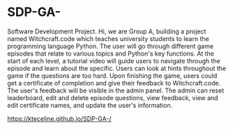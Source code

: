 # SDP-GA-
Software Development Project.
Hi, we are Group A, building a project named Witchcraft.code which teaches university students to learn the programming language Python. The user will go through different game episodes that relate to various topics and Python's key functions. At the start of each level, a tutorial video will guide users to navigate through the episode and learn about the specific. Users can look at hints throughout the game if the questions are too hard. Upon finishing the game, users could get a certificate of completion and give their feedback to Witchcraft.code. The user's feedback will be visible in the admin panel. The admin can reset leaderboard, edit and delete episode questions, view feedback, view and edit certificate names, and update the user's information. 

https://kteceline.github.io/SDP-GA-/
